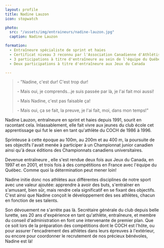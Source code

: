 ```yaml
---
layout: profile
title: Nadine Lauzon
icon: stopwatch

photo:
  src: "/assets/img/entraineurs/nadine-lauzon.jpg"
  caption: Nadine Lauzon

formation:
  - Entraîneure spécialiste de sprint et haies
  - Certificat niveau 3 reconnu par l'Association Canadienne d'Athlétisme
  - 3 participations à titre d'entraîneure au sein de l'équipe du Québec lors des compétitions à l'étranger
  - Deux participations à titre d'entraîneure aux Jeux du Canada

---
```


> \- "Nadine, c'est dur! C'est trop dur!
>
> \- Mais oui, je comprends...je suis passée par là, je l'ai fait moi aussi!
>
> \- Mais Nadine, c'est pas faisable ça!
>
> \- Mais oui, ça se fait, la preuve, je l'ai fait, moi, dans mon temps!"

Nadine Lauzon, entraîneure en sprint et haies depuis 1991, sourit en racontant cela. Inlassablement, elle fait vivre aux jeunes du club école cet apprentissage qui fut le sien en tant qu'athlète du COCH de 1986 à 1996.

Sprinteuse à cette époque au 100m, au 200m et au 400 m, la poursuite de ses objectifs l'avait menée à participer à un Championnat junior canadien ainsi qu'à deux éditions des Championnats canadiens universitaires.

Devenue entraîneure , elle s'est rendue deux fois aux Jeux du Canada, en 1997 et en 2001, et trois fois à des compétitions en France avec l'équipe du Québec. Comme quoi la détermination peut mener loin!

Nadine initie donc nos athlètes aux différentes disciplines de notre sport avec une valeur ajoutée: apprendre à avoir des buts, s'entraîner en s'amusant, bien sûr, mais rendre cela significatif en se fixant des objectifs. C'est ainsi que Nadine conçoit le développement des ses athlètes, chacun en fonction de ses talents.

Son dévouement ne s'arrête pas là. Secrétaire générale du club depuis belle lurette, ses 20 ans d'expérience en tant qu'athlète, entraîneure, et membre du conseil d'administration en font une intervenante de premier plan. Que ce soit lors de la préparation des compétitions dont le COCH est l'hôte, ou pour assurer l'encadrement des athlètes dans leurs épreuves à l'extérieur, ou encore pour coordonner le recrutement de nos précieux bénévoles, Nadine est là!
